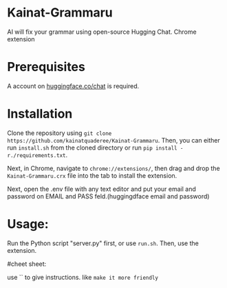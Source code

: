 # Kainat-Grammaru
AI will fix your grammar using open-source Hugging Chat. Chrome extension

# Prerequisites
A account on [huggingface.co/chat](https://huggingface.co/chat/) is required.

# Installation
Clone the repository using `git clone https://github.com/kainatquaderee/Kainat-Grammaru`. 
Then, you can either run `install.sh` from the cloned directory or run `pip install -r./requirements.txt`.

Next, in Chrome, navigate to `chrome://extensions/`, then drag and drop the `Kainat-Grammaru.crx` file into the tab to install the extension.

Next, open the .env file with any text editor and put your email and password on EMAIL and PASS feld.(huggingdface email and password)
# Usage:
Run the Python script "server.py" first, or use `run.sh`. 
Then, use the extension.


#cheet sheet:

use `` to give instructions.
like `make it more friendly` 
